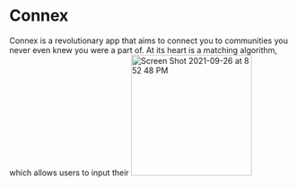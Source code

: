 # Connex
Connex is a revolutionary app that aims to connect you to communities you never even knew you were a part of. At its heart is a matching algorithm, which allows users to input their 
<img width="215" alt="Screen Shot 2021-09-26 at 8 52 48 PM" src="https://user-images.githubusercontent.com/37068167/134843076-18ef0623-f4a1-4b22-acb1-ee0a6f126303.png">
